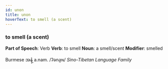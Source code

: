 ```yaml
---
id: unon
title: unon
hoverText: to smell (a scent)
---
```


### to smell (a scent)

**Part of Speech**: Verb
**Verb**: to smell
**Noun**: a smell/scent
**Modifier**: smelled

Burmese အနံ့ a.nam. /ʔəna̰ɴ/
*Sino-Tibetan Language Family*